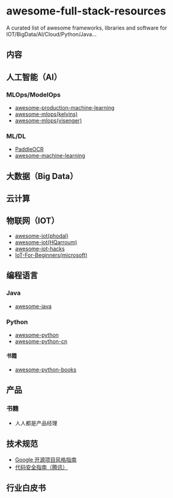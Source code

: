 # awesome-full-stack-resources
A curated list of awesome frameworks, libraries and software for IOT/BigData/AI/Cloud/Python/Java...



## 内容


## 人工智能（AI）


### MLOps/ModelOps

- [awesome-production-machine-learning](https://github.com/ethicalml/awesome-production-machine-learning)
- [awesome-mlops(kelvins)](https://github.com/kelvins/awesome-mlops)
- [awesome-mlops(visenger)](https://github.com/visenger/awesome-mlops)

### ML/DL

- [PaddleOCR](https://github.com/PaddlePaddle/PaddleOCR)
- [awesome-machine-learning](https://github.com/josephmisiti/awesome-machine-learning)



## 大数据（Big Data）


## 云计算


## 物联网（IOT）

- [awesome-iot(phodal)](https://github.com/phodal/awesome-iot)
- [awesome-iot(HQarroum)](https://github.com/HQarroum/awesome-iot)
- [awesome-iot-hacks](https://github.com/nebgnahz/awesome-iot-hacks)
- [IoT-For-Beginners(microsoft)](https://github.com/microsoft/IoT-For-Beginners)

## 编程语言

### Java

- [awesome-java](https://github.com/akullpp/awesome-java)

### Python

- [awesome-python](https://github.com/vinta/awesome-python)
- [awesome-python-cn](https://github.com/jobbole/awesome-python-cn)

#### 书籍
- [awesome-python-books](https://github.com/jobbole/awesome-python-books)

## 产品

### 书籍

- 人人都是产品经理


## 技术规范

- [Google 开源项目风格指南](https://zh-google-styleguide.readthedocs.io/en/latest/contents/)
- [代码安全指南（腾讯）](https://github.com/Tencent/secguide)


## 行业白皮书









